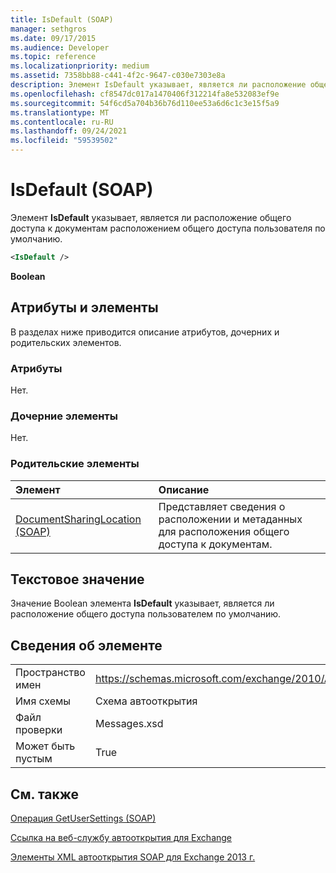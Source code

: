 ```yaml
---
title: IsDefault (SOAP)
manager: sethgros
ms.date: 09/17/2015
ms.audience: Developer
ms.topic: reference
ms.localizationpriority: medium
ms.assetid: 7358bb88-c441-4f2c-9647-c030e7303e8a
description: Элемент IsDefault указывает, является ли расположение общего доступа к документам расположением общего доступа пользователя по умолчанию.
ms.openlocfilehash: cf8547dc017a1470406f312214fa8e532083ef9e
ms.sourcegitcommit: 54f6cd5a704b36b76d110ee53a6d6c1c3e15f5a9
ms.translationtype: MT
ms.contentlocale: ru-RU
ms.lasthandoff: 09/24/2021
ms.locfileid: "59539502"
---
```

# <a name="isdefault-soap"></a>IsDefault (SOAP)

Элемент **IsDefault** указывает, является ли расположение общего доступа к документам расположением общего доступа пользователя по умолчанию. 
  
```XML
<IsDefault /> 
```

 **Boolean**
## <a name="attributes-and-elements"></a>Атрибуты и элементы

В разделах ниже приводится описание атрибутов, дочерних и родительских элементов.
  
### <a name="attributes"></a>Атрибуты

Нет.
  
### <a name="child-elements"></a>Дочерние элементы

Нет.
  
### <a name="parent-elements"></a>Родительские элементы

|**Элемент**|**Описание**|
|:-----|:-----|
|[DocumentSharingLocation (SOAP)](documentsharinglocation-soap.md) <br/> |Представляет сведения о расположении и метаданных для расположения общего доступа к документам.  <br/> |
   
## <a name="text-value"></a>Текстовое значение

Значение Boolean элемента **IsDefault** указывает, является ли расположение общего доступа пользователем по умолчанию. 
  
## <a name="element-information"></a>Сведения об элементе

|||
|:-----|:-----|
|Пространство имен  <br/> |https://schemas.microsoft.com/exchange/2010/Autodiscover  <br/> |
|Имя схемы  <br/> |Схема автооткрытия  <br/> |
|Файл проверки  <br/> |Messages.xsd  <br/> |
|Может быть пустым  <br/> |True  <br/> |
   
## <a name="see-also"></a>См. также



[Операция GetUserSettings (SOAP)](getusersettings-operation-soap.md)


[Ссылка на веб-службу автооткрытия для Exchange](autodiscover-web-service-reference-for-exchange.md)
  
[Элементы XML автооткрытия SOAP для Exchange 2013 г.](soap-autodiscover-xml-elements-for-exchange-2013.md)

